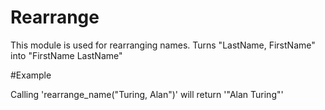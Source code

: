 Rearrange
=========
This module is used for rearranging names.
Turns "LastName, FirstName" into "FirstName LastName"

#Example

Calling 'rearrange_name("Turing, Alan")' will return '"Alan Turing"'

